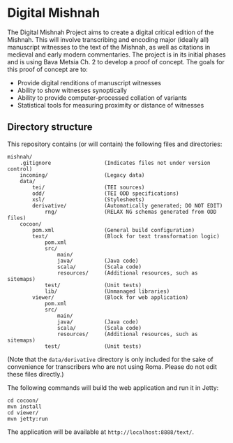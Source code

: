 Digital Mishnah
===============

The Digital Mishnah Project aims to create a digital critical edition of the
Mishnah. This will involve transcribing and encoding major (ideally all)
manuscript witnesses to the text of the Mishnah, as well as citations in
medieval and early modern commentaries. The project is in its initial phases
and is using Bava Metsia Ch. 2 to develop a proof of concept. The goals for
this proof of concept are to:

* Provide digital renditions of manuscript witnesses
* Ability to show witnesses synoptically
* Ability to provide computer-processed collation of variants
* Statistical tools for measuring proximity or distance of witnesses

Directory structure
-------------------

This repository contains (or will contain) the following files and
directories:

    mishnah/
        .gitignore                 (Indicates files not under version control)
        incoming/                  (Legacy data)
        data/
            tei/                   (TEI sources)
            odd/                   (TEI ODD specifications)
            xsl/                   (Stylesheets)
            derivative/            (Automatically generated; DO NOT EDIT)
                rng/               (RELAX NG schemas generated from ODD files)
        cocoon/
            pom.xml                (General build configuration)
            text/                  (Block for text transformation logic)
                pom.xml
                src/
                    main/   
                    java/          (Java code)
                    scala/         (Scala code)
                    resources/     (Additional resources, such as sitemaps)
                test/              (Unit tests)
                lib/               (Unmanaged libraries)
            viewer/                (Block for web application)
                pom.xml
                src/
                    main/   
                    java/          (Java code)
                    scala/         (Scala code)
                    resources/     (Additional resources, such as sitemaps)
                test/              (Unit tests)

(Note that the `data/derivative` directory is only included for the sake of
convenience for transcribers who are not using Roma. Please do not edit these
files directly.)

The following commands will build the web application and run it in Jetty:

    cd cocoon/
    mvn install
    cd viewer/
    mvn jetty:run

The application will be available at `http://localhost:8888/text/`.

